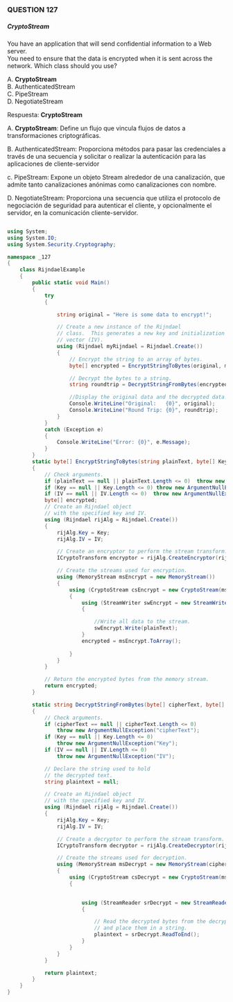 ### QUESTION 127

##### CryptoStream 


You have an application that will send confidential information to a Web server.  
You need to ensure that the data is encrypted when it is sent across the network.
Which class should you use? 


A. **CryptoStream**  
B. AuthenticatedStream  
C. PipeStream  
D. NegotiateStream  

Respuesta: **CryptoStream**


A. **CryptoStream**: Define un flujo que vincula flujos de datos a transformaciones criptográficas.

B. AuthenticatedStream: Proporciona métodos para pasar las credenciales a través de una secuencia y solicitar o realizar la autenticación para las aplicaciones de cliente-servidor  

c. PipeStream: Expone un objeto Stream alrededor de una canalización, que admite tanto canalizaciones anónimas como canalizaciones con nombre.  

D. NegotiateStream: Proporciona una secuencia que utiliza el protocolo de negociación de seguridad para autenticar el cliente, y opcionalmente el servidor, en la comunicación cliente-servidor.



````c#

using System;
using System.IO;
using System.Security.Cryptography;

namespace _127
{
    class RijndaelExample
    {
        public static void Main()
        {
            try
            {

                string original = "Here is some data to encrypt!";

                // Create a new instance of the Rijndael
                // class.  This generates a new key and initialization
                // vector (IV).
                using (Rijndael myRijndael = Rijndael.Create())
                {
                    // Encrypt the string to an array of bytes.
                    byte[] encrypted = EncryptStringToBytes(original, myRijndael.Key, myRijndael.IV);

                    // Decrypt the bytes to a string.
                    string roundtrip = DecryptStringFromBytes(encrypted, myRijndael.Key, myRijndael.IV);

                    //Display the original data and the decrypted data.
                    Console.WriteLine("Original:   {0}", original);
                    Console.WriteLine("Round Trip: {0}", roundtrip);
                }
            }
            catch (Exception e)
            {
                Console.WriteLine("Error: {0}", e.Message);
            }
        }
        static byte[] EncryptStringToBytes(string plainText, byte[] Key, byte[] IV)
        {
            // Check arguments.
            if (plainText == null || plainText.Length <= 0)  throw new ArgumentNullException("plainText");
            if (Key == null || Key.Length <= 0) throw new ArgumentNullException("Key");
            if (IV == null || IV.Length <= 0)  throw new ArgumentNullException("IV");
            byte[] encrypted;
            // Create an Rijndael object
            // with the specified key and IV.
            using (Rijndael rijAlg = Rijndael.Create())
            {
                rijAlg.Key = Key;
                rijAlg.IV = IV;

                // Create an encryptor to perform the stream transform.
                ICryptoTransform encryptor = rijAlg.CreateEncryptor(rijAlg.Key, rijAlg.IV);

                // Create the streams used for encryption.
                using (MemoryStream msEncrypt = new MemoryStream())
                {
                    using (CryptoStream csEncrypt = new CryptoStream(msEncrypt, encryptor, CryptoStreamMode.Write))
                    {
                        using (StreamWriter swEncrypt = new StreamWriter(csEncrypt))
                        {

                            //Write all data to the stream.
                            swEncrypt.Write(plainText);
                        }
                        encrypted = msEncrypt.ToArray();
                      
                    }
                }
            }

            // Return the encrypted bytes from the memory stream.
            return encrypted;
        }

        static string DecryptStringFromBytes(byte[] cipherText, byte[] Key, byte[] IV)
        {
            // Check arguments.
            if (cipherText == null || cipherText.Length <= 0)
                throw new ArgumentNullException("cipherText");
            if (Key == null || Key.Length <= 0)
                throw new ArgumentNullException("Key");
            if (IV == null || IV.Length <= 0)
                throw new ArgumentNullException("IV");

            // Declare the string used to hold
            // the decrypted text.
            string plaintext = null;

            // Create an Rijndael object
            // with the specified key and IV.
            using (Rijndael rijAlg = Rijndael.Create())
            {
                rijAlg.Key = Key;
                rijAlg.IV = IV;

                // Create a decryptor to perform the stream transform.
                ICryptoTransform decryptor = rijAlg.CreateDecryptor(rijAlg.Key, rijAlg.IV);

                // Create the streams used for decryption.
                using (MemoryStream msDecrypt = new MemoryStream(cipherText))
                {
                    using (CryptoStream csDecrypt = new CryptoStream(msDecrypt, decryptor, CryptoStreamMode.Read))
                    {

                    
                        using (StreamReader srDecrypt = new StreamReader(csDecrypt))
                        {

                            // Read the decrypted bytes from the decrypting stream
                            // and place them in a string.
                            plaintext = srDecrypt.ReadToEnd();
                        }
                    }
                }
            }

            return plaintext;
        }
    }
}
````






